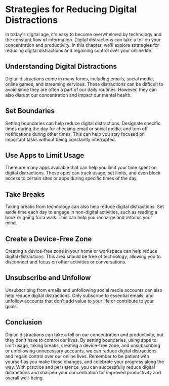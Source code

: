 Strategies for Reducing Digital Distractions
======================================================================

In today's digital age, it's easy to become overwhelmed by technology and the constant flow of information. Digital distractions can take a toll on your concentration and productivity. In this chapter, we'll explore strategies for reducing digital distractions and regaining control over your online life.

Understanding Digital Distractions
----------------------------------

Digital distractions come in many forms, including emails, social media, online games, and streaming services. These distractions can be difficult to avoid since they are often a part of our daily routines. However, they can also disrupt our concentration and impact our mental health.

Set Boundaries
--------------

Setting boundaries can help reduce digital distractions. Designate specific times during the day for checking email or social media, and turn off notifications during other times. This can help you stay focused on important tasks without being constantly interrupted.

Use Apps to Limit Usage
-----------------------

There are many apps available that can help you limit your time spent on digital distractions. These apps can track usage, set limits, and even block access to certain sites or apps during specific times of the day.

Take Breaks
-----------

Taking breaks from technology can also help reduce digital distractions. Set aside time each day to engage in non-digital activities, such as reading a book or going for a walk. This can help you recharge and refocus your mind.

Create a Device-Free Zone
-------------------------

Creating a device-free zone in your home or workspace can help reduce digital distractions. This area should be free of technology, allowing you to disconnect and focus on other activities or conversations.

Unsubscribe and Unfollow
------------------------

Unsubscribing from emails and unfollowing social media accounts can also help reduce digital distractions. Only subscribe to essential emails, and unfollow accounts that don't add value to your life or contribute to your goals.

Conclusion
----------

Digital distractions can take a toll on our concentration and productivity, but they don't have to control our lives. By setting boundaries, using apps to limit usage, taking breaks, creating a device-free zone, and unsubscribing or unfollowing unnecessary accounts, we can reduce digital distractions and regain control over our online lives. Remember to be patient with yourself as you make these changes, and celebrate your progress along the way. With practice and persistence, you can successfully reduce digital distractions and sharpen your concentration for improved productivity and overall well-being.
